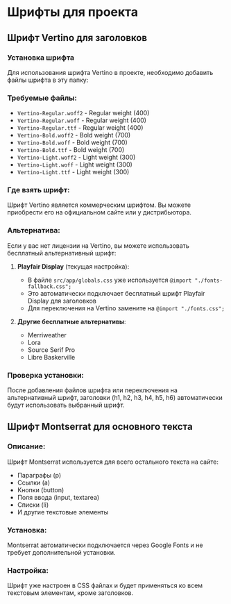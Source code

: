# Шрифты для проекта

## Шрифт Vertino для заголовков

### Установка шрифта

Для использования шрифта Vertino в проекте, необходимо добавить файлы шрифта в эту папку:

### Требуемые файлы:
- `Vertino-Regular.woff2` - Regular weight (400)
- `Vertino-Regular.woff` - Regular weight (400) 
- `Vertino-Regular.ttf` - Regular weight (400)
- `Vertino-Bold.woff2` - Bold weight (700)
- `Vertino-Bold.woff` - Bold weight (700)
- `Vertino-Bold.ttf` - Bold weight (700)
- `Vertino-Light.woff2` - Light weight (300)
- `Vertino-Light.woff` - Light weight (300)
- `Vertino-Light.ttf` - Light weight (300)

### Где взять шрифт:
Шрифт Vertino является коммерческим шрифтом. Вы можете приобрести его на официальном сайте или у дистрибьютора.

### Альтернатива:
Если у вас нет лицензии на Vertino, вы можете использовать бесплатный альтернативный шрифт:

1. **Playfair Display** (текущая настройка):
   - В файле `src/app/globals.css` уже используется `@import "./fonts-fallback.css";`
   - Это автоматически подключает бесплатный шрифт Playfair Display для заголовков
   - Для переключения на Vertino замените на `@import "./fonts.css";`

2. **Другие бесплатные альтернативы**:
   - Merriweather
   - Lora
   - Source Serif Pro
   - Libre Baskerville

### Проверка установки:
После добавления файлов шрифта или переключения на альтернативный шрифт, заголовки (h1, h2, h3, h4, h5, h6) автоматически будут использовать выбранный шрифт.

## Шрифт Montserrat для основного текста

### Описание:
Шрифт Montserrat используется для всего остального текста на сайте:
- Параграфы (p)
- Ссылки (a)
- Кнопки (button)
- Поля ввода (input, textarea)
- Списки (li)
- И другие текстовые элементы

### Установка:
Montserrat автоматически подключается через Google Fonts и не требует дополнительной установки.

### Настройка:
Шрифт уже настроен в CSS файлах и будет применяться ко всем текстовым элементам, кроме заголовков. 